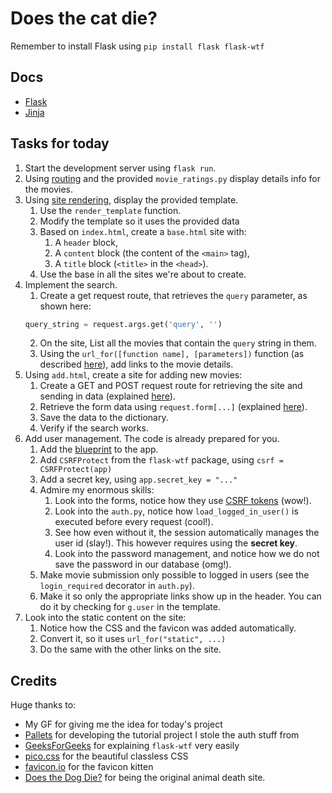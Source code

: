 # Does the cat die?

Remember to install Flask using `pip install flask flask-wtf`

## Docs

- [Flask](https://flask.palletsprojects.com/en/stable/)
- [Jinja](https://jinja.palletsprojects.com/en/stable/templates/)

## Tasks for today

1. Start the development server using `flask run`.
2. Using [routing](https://flask.palletsprojects.com/en/stable/quickstart/#routing) and the provided `movie_ratings.py` display details info for the movies.
3. Using [site rendering](https://flask.palletsprojects.com/en/stable/quickstart/#rendering-templates), display the provided template.
   1. Use the `render_template` function.
   2. Modify the template so it uses the provided data
   3. Based on `index.html`, create a `base.html` site with:
      1. A `header` block,
      2. A `content` block (the content of the `<main>` tag),
      3. A `title` block (`<title>` in the `<head>`).
   4. Use the base in all the sites we're about to create.
4. Implement the search.
   1. Create a get request route, that retrieves the `query` parameter, as shown here:
   ```python
   query_string = request.args.get('query', '')
   ```
   2. On the site, List all the movies that contain the `query` string in them.
   3. Using the `url_for([function name], [parameters])` function (as described [here](https://www.geeksforgeeks.org/flask-url-helper-function-flask-url_for/)), add links to the movie details.
5. Using `add.html`, create a site for adding new movies:
   1. Create a GET and POST request route for retrieving the site and sending in data (explained [here](https://flask.palletsprojects.com/en/stable/quickstart/#http-methods)).
   2. Retrieve the form data using `request.form[...]` (explained [here](https://flask.palletsprojects.com/en/stable/quickstart/#the-request-object)).
   3. Save the data to the dictionary.
   4. Verify if the search works.
6. Add user management. The code is already prepared for you.
   1. Add the [blueprint](https://flask.palletsprojects.com/en/stable/tutorial/views/#create-a-blueprint) to the app.
   2. Add `CSRFProtect` from the `flask-wtf` package, using `csrf = CSRFProtect(app)`
   3. Add a secret key, using `app.secret_key = "..."`
   4. Admire my enormous skills:
      1. Look into the forms, notice how they use [CSRF tokens](https://www.geeksforgeeks.org/csrf-protection-in-flask/) (wow!).
      2. Look into the `auth.py`, notice how `load_logged_in_user()` is executed before every request (cool!).
      3. See how even without it, the session automatically manages the user id (slay!). This however requires using the **secret key**.
      4. Look into the password management, and notice how we do not save the password in our database (omg!).
   5. Make movie submission only possible to logged in users (see the `login_required` decorator in `auth.py`).
   6. Make it so only the appropriate links show up in the header. You can do it by checking for `g.user` in the template.
7. Look into the static content on the site:
   1. Notice how the CSS and the favicon was added automatically.
   2. Convert it, so it uses `url_for("static", ...)`
   3. Do the same with the other links on the site.

## Credits
Huge thanks to:
- My GF for giving me the idea for today's project
- [Pallets](https://github.com/pallets/flask/tree/3.1.0/examples/tutorial) for developing the tutorial project I stole the auth stuff from
- [GeeksForGeeks](https://www.geeksforgeeks.org/csrf-protection-in-flask/) for explaining `flask-wtf` very easily
- [pico.css](https://picocss.com/) for the beautiful classless CSS
- [favicon.io](https://favicon.io/emoji-favicons/cat/) for the favicon kitten
- [Does the Dog Die?](https://www.doesthedogdie.com/) for being the original animal death site.